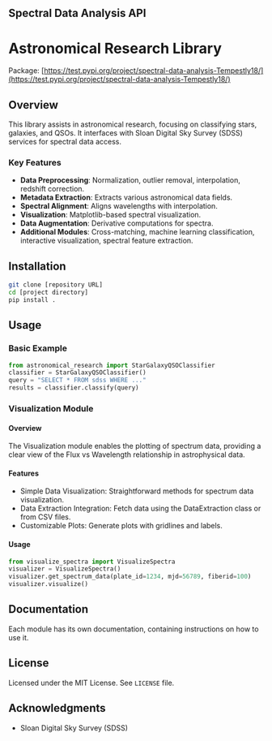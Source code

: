 ## Spectral Data Analysis API

# Astronomical Research Library

Package: [https://test.pypi.org/project/spectral-data-analysis-Tempestly18/](https://test.pypi.org/project/spectral-data-analysis-Tempestly18/)

## Overview

This library assists in astronomical research, focusing on classifying stars, galaxies, and QSOs. It interfaces with Sloan Digital Sky Survey (SDSS) services for spectral data access.

### Key Features

- **Data Preprocessing**: Normalization, outlier removal, interpolation, redshift correction.
- **Metadata Extraction**: Extracts various astronomical data fields.
- **Spectral Alignment**: Aligns wavelengths with interpolation.
- **Visualization**: Matplotlib-based spectral visualization.
- **Data Augmentation**: Derivative computations for spectra.
- **Additional Modules**: Cross-matching, machine learning classification, interactive visualization, spectral feature extraction.

## Installation

```bash
git clone [repository URL]
cd [project directory]
pip install .
```

## Usage

### Basic Example

```python
from astronomical_research import StarGalaxyQSOClassifier
classifier = StarGalaxyQSOClassifier()
query = "SELECT * FROM sdss WHERE ..."
results = classifier.classify(query)
```

### Visualization Module

#### Overview
The Visualization module enables the plotting of spectrum data, providing a clear view of the Flux vs Wavelength relationship in astrophysical data.

#### Features
- Simple Data Visualization: Straightforward methods for spectrum data visualization.
- Data Extraction Integration: Fetch data using the DataExtraction class or from CSV files.
- Customizable Plots: Generate plots with gridlines and labels.

#### Usage

```python
from visualize_spectra import VisualizeSpectra
visualizer = VisualizeSpectra()
visualizer.get_spectrum_data(plate_id=1234, mjd=56789, fiberid=100)
visualizer.visualize()
```

## Documentation

Each module has its own documentation, containing instructions on how to use it. 

## License

Licensed under the MIT License. See `LICENSE` file.

## Acknowledgments

- Sloan Digital Sky Survey (SDSS)

